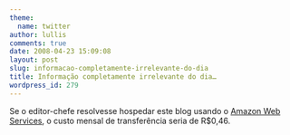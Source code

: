 ```yaml
---
theme:
  name: twitter
author: lullis
comments: true
date: 2008-04-23 15:09:08
layout: post
slug: informacao-completamente-irrelevante-do-dia
title: Informação completamente irrelevante do dia…
wordpress_id: 279
---
```


Se o editor-chefe resolvesse hospedar este blog usando o [Amazon Web Services](http://developer.amazonwebservices.com/connect/ann.jspa?annID=313), o custo mensal de transferência seria de R$0,46.
